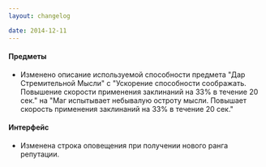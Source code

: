 ```yaml
---
layout: changelog

date: 2014-12-11
---
```


#### Предметы
 
- Изменено описание используемой способности предмета "Дар Стремительной Мысли" с
"Ускорение способности соображать. Повышение скорости применения заклинаний на 33% в течение 20 сек." на
"Маг испытывает небывалую остроту мысли. Повышает скорость применения заклинаний на 33% в течение 20 сек."
 

#### Интерфейс
 
- Изменена строка оповещения при получении нового ранга репутации.
